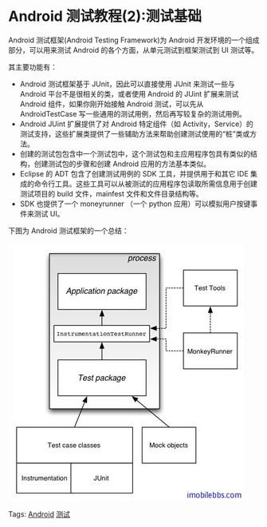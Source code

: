 # Android 测试教程(2):测试基础

Android 测试框架(Android Testing Framework)为 Android 开发环境的一个组成部分，可以用来测试 Android 的各个方面，从单元测试到框架测试到 UI 测试等。

其主要功能有：

- Android 测试框架基于 JUnit，因此可以直接使用 JUnit 来测试一些与 Android 平台不是很相关的类，或者使用 Android 的 JUint 扩展来测试 Android 组件，如果你刚开始接触 Android 测试，可以先从 AndroidTestCase 写一些通用的测试用例，然后再写较复杂的测试用例。
- Android JUint 扩展提供了对 Android 特定组件（如 Activity，Service）的测试支持，这些扩展类提供了一些辅助方法来帮助创建测试使用的“桩”类或方法。
- 创建的测试包包含中一个测试包中，这个测试包和主应用程序包具有类似的结构，创建测试包的步骤和创建 Android 应用的方法基本类似。
- Eclipse 的 ADT 包含了创建测试用例的 SDK 工具，并提供用于和其它 IDE 集成的命令行工具。这些工具可以从被测试的应用程序包读取所需信息用于创建测试项目的 build 文件，mainfest 文件和文件目录结构等。
- SDK 也提供了一个 moneyrunner （一个 python 应用）可以模拟用户按键事件来测试 UI。

下图为 Android 测试框架的一个总结：

![picture2.1](images/2.1.jpg)

Tags: [Android](http://www.imobilebbs.com/wordpress/archives/tag/android) [测试](http://www.imobilebbs.com/wordpress/archives/tag/%e6%b5%8b%e8%af%95)